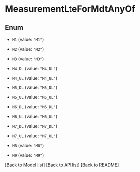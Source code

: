 # MeasurementLteForMdtAnyOf

## Enum


* `M1` (value: `"M1"`)

* `M2` (value: `"M2"`)

* `M3` (value: `"M3"`)

* `M4_DL` (value: `"M4_DL"`)

* `M4_UL` (value: `"M4_UL"`)

* `M5_DL` (value: `"M5_DL"`)

* `M5_UL` (value: `"M5_UL"`)

* `M6_DL` (value: `"M6_DL"`)

* `M6_UL` (value: `"M6_UL"`)

* `M7_DL` (value: `"M7_DL"`)

* `M7_UL` (value: `"M7_UL"`)

* `M8` (value: `"M8"`)

* `M9` (value: `"M9"`)


[[Back to Model list]](../README.md#documentation-for-models) [[Back to API list]](../README.md#documentation-for-api-endpoints) [[Back to README]](../README.md)


